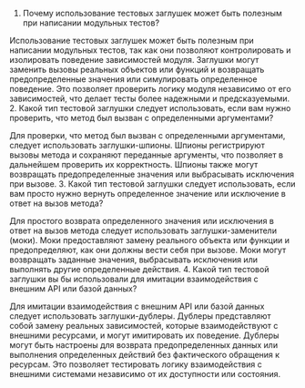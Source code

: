 1. Почему использование тестовых заглушек может быть полезным при написании модульных тестов?

Использование тестовых заглушек может быть полезным при написании модульных тестов, так как они позволяют контролировать и изолировать поведение зависимостей модуля. Заглушки могут заменить вызовы реальных объектов или функций и возвращать предопределенные значения или симулировать определенное поведение. Это позволяет проверить логику модуля независимо от его зависимостей, что делает тесты более надежными и предсказуемыми.
2. Какой тип тестовой заглушки следует использовать, если вам нужно проверить, что метод был вызван с определенными аргументами?

Для проверки, что метод был вызван с определенными аргументами, следует использовать заглушки-шпионы. Шпионы регистрируют вызовы метода и сохраняют переданные аргументы, что позволяет в дальнейшем проверить их корректность. Шпионы также могут возвращать предопределенные значения или выбрасывать исключения при вызове.
3. Какой тип тестовой заглушки следует использовать, если вам просто нужно вернуть определенное значение или исключение в ответ на вызов метода?

Для простого возврата определенного значения или исключения в ответ на вызов метода следует использовать заглушки-заменители (моки). Моки предоставляют замену реального объекта или функции и предопределяют, как они должны вести себя при вызове. Моки могут возвращать заданные значения, выбрасывать исключения или выполнять другие определенные действия.
4. Какой тип тестовой заглушки вы бы использовали для имитации взаимодействия с внешним API или базой данных?

Для имитации взаимодействия с внешним API или базой данных следует использовать заглушки-дублеры. Дублеры представляют собой замену реальных зависимостей, которые взаимодействуют с внешними ресурсами, и могут имитировать их поведение. Дублеры могут быть настроены для возврата предопределенных данных или выполнения определенных действий без фактического обращения к ресурсам. Это позволяет тестировать логику взаимодействия с внешними системами независимо от их доступности или состояния.